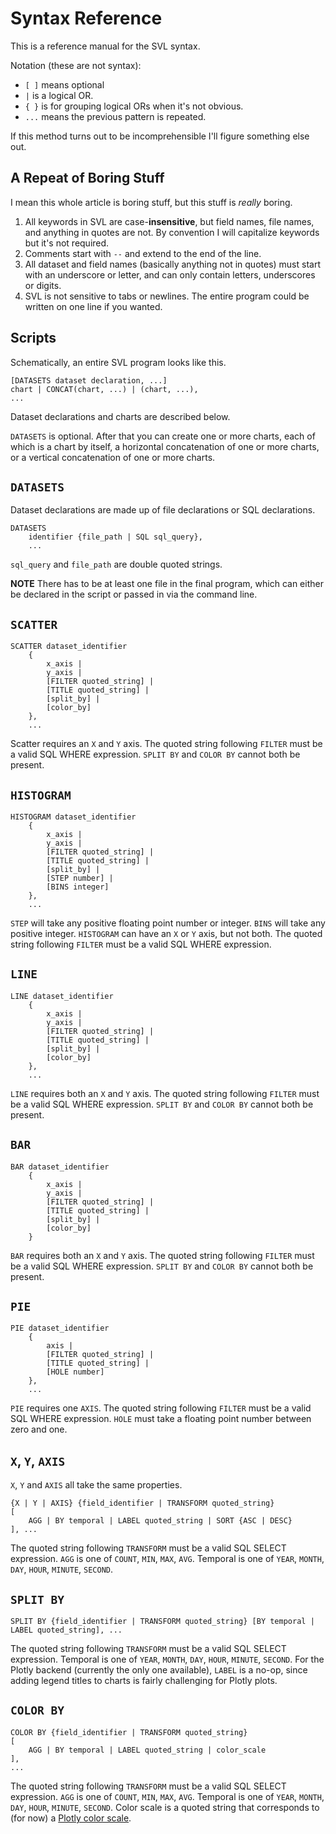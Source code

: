# Syntax Reference

This is a reference manual for the SVL syntax.

Notation (these are not syntax):

* `[ ]` means optional
* `|` is a logical OR.
* `{ }` is for grouping logical ORs when it's not obvious.
* `...` means the previous pattern is repeated.

If this method turns out to be incomprehensible I'll figure something else out.

## A Repeat of Boring Stuff

I mean this whole article is boring stuff, but this stuff is _really_ boring.

1. All keywords in SVL are case-**insensitive**, but field names, file names, and anything in quotes are not. By convention I will capitalize keywords but it's not required.
2. Comments start with `--` and extend to the end of the line.
3. All dataset and field names (basically anything not in quotes) must start with an underscore or letter, and can only contain letters, underscores or digits.
4. SVL is not sensitive to tabs or newlines. The entire program could be written on one line if you wanted.

## Scripts

Schematically, an entire SVL program looks like this.

```
[DATASETS dataset declaration, ...]
chart | CONCAT(chart, ...) | (chart, ...),
...
```

Dataset declarations and charts are described below.

`DATASETS` is optional.
After that you can create one or more charts, each of which is a chart by itself, a horizontal concatenation of one or more charts, or a vertical concatenation of one or more charts.

## `DATASETS`

Dataset declarations are made up of file declarations or SQL declarations.

```
DATASETS
    identifier {file_path | SQL sql_query},
    ...
```

`sql_query` and `file_path` are double quoted strings.

**NOTE** There has to be at least one file in the final program, which can either be declared in the script or passed in via the command line.

## `SCATTER`

```
SCATTER dataset_identifier
    {
        x_axis |
        y_axis |
        [FILTER quoted_string] |
        [TITLE quoted_string] |
        [split_by] |
        [color_by]
    },
    ...
```

Scatter requires an `X` and `Y` axis.
The quoted string following `FILTER` must be a valid SQL WHERE expression.
`SPLIT BY` and `COLOR BY` cannot both be present.

## `HISTOGRAM`

```
HISTOGRAM dataset_identifier
    {
        x_axis |
        y_axis |
        [FILTER quoted_string] |
        [TITLE quoted_string] |
        [split_by] |
        [STEP number] |
        [BINS integer]
    },
    ...
```

`STEP` will take any positive floating point number or integer.
`BINS` will take any positive integer.
`HISTOGRAM` can have an `X` or `Y` axis, but not both.
The quoted string following `FILTER` must be a valid SQL WHERE expression.

## `LINE`

```
LINE dataset_identifier
    {
        x_axis |
        y_axis |
        [FILTER quoted_string] |
        [TITLE quoted_string] |
        [split_by] |
        [color_by]
    },
    ...
```

`LINE` requires both an `X` and `Y` axis.
The quoted string following `FILTER` must be a valid SQL WHERE expression.
`SPLIT BY` and `COLOR BY` cannot both be present.

## `BAR`

```
BAR dataset_identifier
    {
        x_axis |
        y_axis |
        [FILTER quoted_string] |
        [TITLE quoted_string] |
        [split_by] |
        [color_by]
    }
```

`BAR` requires both an `X` and `Y` axis.
The quoted string following `FILTER` must be a valid SQL WHERE expression.
`SPLIT BY` and `COLOR BY` cannot both be present.

## `PIE`

```
PIE dataset_identifier
    {
        axis |
        [FILTER quoted_string] |
        [TITLE quoted_string] |
        [HOLE number]
    },
    ...
```

`PIE` requires one `AXIS`.
The quoted string following `FILTER` must be a valid SQL WHERE expression.
`HOLE` must take a floating point number between zero and one.

## `X`, `Y`, `AXIS`

`X`, `Y` and `AXIS` all take the same properties.

```
{X | Y | AXIS} {field_identifier | TRANSFORM quoted_string}
[
    AGG | BY temporal | LABEL quoted_string | SORT {ASC | DESC}
], ...
```

The quoted string following `TRANSFORM` must be a valid SQL SELECT expression.
`AGG` is one of `COUNT`, `MIN`, `MAX`, `AVG`.
Temporal is one of `YEAR`, `MONTH`, `DAY`, `HOUR`, `MINUTE`, `SECOND`.

## `SPLIT BY`

```
SPLIT BY {field_identifier | TRANSFORM quoted_string} [BY temporal | LABEL quoted_string], ...
```

The quoted string following `TRANSFORM` must be a valid SQL SELECT expression.
Temporal is one of `YEAR`, `MONTH`, `DAY`, `HOUR`, `MINUTE`, `SECOND`.
For the Plotly backend (currently the only one available), `LABEL` is a no-op, since adding legend titles to charts is fairly challenging for Plotly plots.

## `COLOR BY`

```
COLOR BY {field_identifier | TRANSFORM quoted_string}
[
    AGG | BY temporal | LABEL quoted_string | color_scale
],
...
```

The quoted string following `TRANSFORM` must be a valid SQL SELECT expression.
`AGG` is one of `COUNT`, `MIN`, `MAX`, `AVG`.
Temporal is one of `YEAR`, `MONTH`, `DAY`, `HOUR`, `MINUTE`, `SECOND`.
Color scale is a quoted string that corresponds to (for now) a [Plotly color scale](https://plot.ly/javascript/colorscales/).